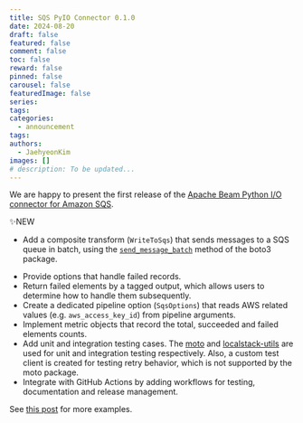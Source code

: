 ```yaml
---
title: SQS PyIO Connector 0.1.0
date: 2024-08-20
draft: false
featured: false
comment: false
toc: false
reward: false
pinned: false
carousel: false
featuredImage: false
series:
tags:
categories:
  - announcement
tags: 
authors:
  - JaehyeonKim
images: []
# description: To be updated...
---
```


We are happy to present the first release of the [Apache Beam Python I/O connector for Amazon SQS](https://github.com/beam-pyio/sqs_pyio).

✨NEW

- Add a composite transform (`WriteToSqs`) that sends messages to a SQS queue in batch, using the [`send_message_batch`](https://boto3.amazonaws.com/v1/documentation/api/latest/reference/services/sqs/client/send_message_batch.html) method of the boto3 package.


<!--more-->

- Provide options that handle failed records.
- Return failed elements by a tagged output, which allows users to determine how to handle them subsequently.
- Create a dedicated pipeline option (`SqsOptions`) that reads AWS related values (e.g. `aws_access_key_id`) from pipeline arguments.
- Implement metric objects that record the total, succeeded and failed elements counts.
- Add unit and integration testing cases. The [moto](https://github.com/getmoto/moto) and [localstack-utils](https://docs.localstack.cloud/user-guide/tools/testing-utils/) are used for unit and integration testing respectively. Also, a custom test client is created for testing retry behavior, which is not supported by the moto package.
- Integrate with GitHub Actions by adding workflows for testing, documentation and release management.

See [this post](/blog/2024/sqs-pyio-intro/) for more examples.

